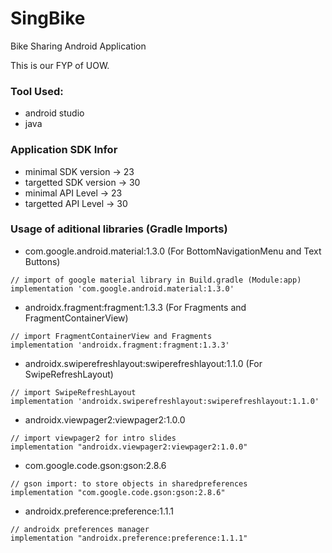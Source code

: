 # SingBike
Bike Sharing Android Application

This is our FYP of UOW.

### Tool Used:
- android studio
- java

### Application SDK Infor
- minimal SDK version -> 23
- targetted SDK version -> 30
- minimal API Level -> 23
- targetted API Level -> 30


### Usage of aditional libraries (Gradle Imports)
- com.google.android.material:1.3.0 (For BottomNavigationMenu and Text Buttons)
```
// import of google material library in Build.gradle (Module:app)
implementation 'com.google.android.material:1.3.0'
```
- androidx.fragment:fragment:1.3.3 (For Fragments and FragmentContainerView)
```
// import FragmentContainerView and Fragments
implementation 'androidx.fragment:fragment:1.3.3'
```
- androidx.swiperefreshlayout:swiperefreshlayout:1.1.0 (For SwipeRefreshLayout)
```
// import SwipeRefreshLayout
implementation 'androidx.swiperefreshlayout:swiperefreshlayout:1.1.0'
```

- androidx.viewpager2:viewpager2:1.0.0
```
// import viewpager2 for intro slides
implementation "androidx.viewpager2:viewpager2:1.0.0"
```

- com.google.code.gson:gson:2.8.6
```
// gson import: to store objects in sharedpreferences
implementation "com.google.code.gson:gson:2.8.6"
```

- androidx.preference:preference:1.1.1
```
// androidx preferences manager
implementation "androidx.preference:preference:1.1.1"
```

